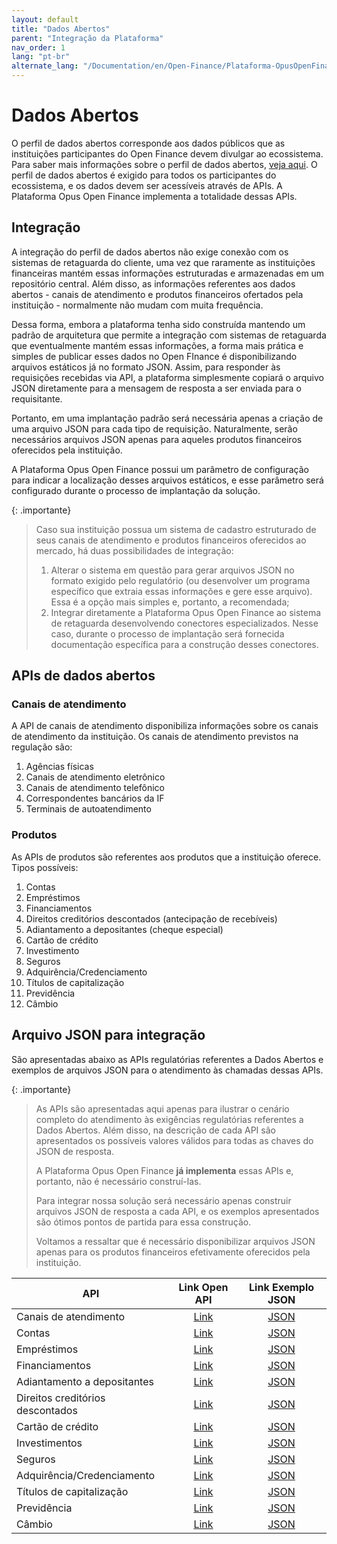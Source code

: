 ```yaml
---
layout: default
title: "Dados Abertos"
parent: "Integração da Plataforma"
nav_order: 1
lang: "pt-br"
alternate_lang: "/Documentation/en/Open-Finance/Plataforma-OpusOpenFinance/Integração/Dados_abertos/"
---
```


# Dados Abertos

O perfil de dados abertos corresponde aos dados públicos que as instituições participantes do Open Finance devem divulgar ao ecossistema. Para saber mais informações sobre o perfil de dados abertos, [veja aqui][Perfis-Open-Finance-Brasil].
O perfil de dados abertos é exigido para todos os participantes do ecossistema, e os dados devem ser acessíveis através de APIs. A Plataforma Opus Open Finance implementa a totalidade dessas APIs.

## Integração

A integração do perfil de dados abertos não exige conexão com os sistemas de retaguarda do cliente, uma vez que raramente as instituições financeiras mantém essas informações estruturadas e armazenadas em um repositório central. Além disso, as informações referentes aos dados abertos - canais de atendimento e produtos financeiros ofertados pela instituição - normalmente não mudam com muita frequência.

Dessa forma, embora a plataforma tenha sido construída mantendo um padrão de arquitetura que permite a integração com sistemas de retaguarda que eventualmente mantém essas informações, a forma mais prática e simples de publicar esses dados no Open FInance é disponibilizando arquivos estáticos já no formato JSON. Assim, para responder às requisições recebidas via API, a plataforma simplesmente copiará o arquivo JSON diretamente para a mensagem de resposta a ser enviada para o requisitante.

Portanto, em uma implantação padrão será necessária apenas a criação de uma arquivo JSON para cada tipo de requisição. Naturalmente, serão necessários arquivos JSON  apenas para aqueles produtos financeiros oferecidos pela instituição.

A Plataforma Opus Open Finance possui um parâmetro de configuração para indicar a localização desses arquivos estáticos, e esse parâmetro será configurado durante o processo de implantação da solução.

{: .importante}
>Caso sua instituição possua um sistema de cadastro estruturado de seus canais de atendimento e produtos financeiros oferecidos ao mercado, há duas possibilidades de integração:
>
>1. Alterar o sistema em questão para gerar arquivos JSON no formato exigido pelo regulatório (ou desenvolver um programa específico que extraia essas informações e gere esse arquivo). Essa é a opção mais simples e, portanto, a recomendada;
>2. Integrar diretamente a Plataforma Opus Open Finance ao sistema de retaguarda desenvolvendo conectores especializados. Nesse caso, durante o processo de implantação será fornecida documentação específica para a construção desses conectores.

## APIs de dados abertos

### Canais de atendimento

A API de canais de atendimento disponibiliza informações sobre os canais de atendimento da instituição. Os canais de atendimento previstos na regulação são:

1. Agências físicas
2. Canais de atendimento eletrônico
3. Canais de atendimento telefônico
4. Correspondentes bancários da IF
5. Terminais de autoatendimento

### Produtos

As APIs de produtos são referentes aos produtos que a instituição oferece. Tipos possíveis:

1. Contas
2. Empréstimos
3. Financiamentos
4. Direitos creditórios descontados (antecipação de recebíveis)
5. Adiantamento a depositantes (cheque especial)
6. Cartão de crédito
7. Investimento
8. Seguros
9. Adquirência/Credenciamento
10. Títulos de capitalização
11. Previdência
12. Câmbio

## Arquivo JSON para integração

São apresentadas abaixo as APIs regulatórias referentes a Dados Abertos e exemplos de arquivos JSON para o atendimento às chamadas dessas APIs.

{: .importante}
>As APIs são apresentadas aqui apenas para ilustrar o cenário completo do atendimento às exigências regulatórias referentes a Dados Abertos. Além disso, na descrição de cada API são apresentados os possíveis valores válidos para todas as chaves do JSON de resposta.
>
>A Plataforma Opus Open Finance **já implementa** essas APIs e, portanto, não é necessário construí-las.
>
>Para integrar nossa solução será necessário apenas construir arquivos JSON de resposta a cada API, e os exemplos apresentados são ótimos pontos de partida para essa construção.
>
>Voltamos a ressaltar que é necessário disponibilizar arquivos JSON apenas para os produtos financeiros efetivamente oferecidos pela instituição.

<!-- markdownlint-disable MD059 -->
|API                               |Link Open API          |Link Exemplo JSON           |
|----------------------------------|:---------------------:|:--------------------------:|
|Canais de atendimento             |[Link][Channels]       |[JSON][Channels-JSON]       |
|Contas                            |[Link][Accounts]       |[JSON][Accounts-JSON]       |
|Empréstimos                       |[Link][Loans]          |[JSON][Loans-JSON]          |
|Financiamentos                    |[Link][Financings]     |[JSON][Financings-JSON]     |
|Adiantamento a depositantes       |[Link][Unarranged]     |[JSON][Unarranged-JSON]     |
|Direitos creditórios descontados  |[Link][Inv-financings] |[JSON][Inv-financings-JSON] |
|Cartão de crédito                 |[Link][CreditCard]     |[JSON][CreditCard-JSON]     |
|Investimentos                     |[Link][Investments]    |[JSON][Investments-JSON]    |
|Seguros                           |[Link][Insurance]      |[JSON][Insurance-JSON]      |
|Adquirência/Credenciamento        |[Link][Acquiring]      |[JSON][Acquiring-JSON]      |
|Títulos de capitalização          |[Link][Capitalization] |[JSON][Capitalization-JSON] |
|Previdência                       |[Link][Pension]        |[JSON][Pension-JSON]        |
|Câmbio                            |[Link][Exchange]       |[JSON][Exchange-JSON]       |

<!-- markdownlint-enable MD059 -->
[Acquiring]: ../../../../swagger-ui/index.html?api=open-data-acquiring
[Accounts]: ../../../../swagger-ui/index.html?api=open-data-accounts
[Capitalization]: ../../../../swagger-ui/index.html?api=open-data-capitalization
[Channels]: ../../../../swagger-ui/index.html?api=open-data-channels
[CreditCard]: ../../../../swagger-ui/index.html?api=open-data-credit-cards
[Exchange]: ../../../../swagger-ui/index.html?api=open-data-exchange
[Financings]: ../../../../swagger-ui/index.html?api=open-data-financings
[Insurance]: ../../../../swagger-ui/index.html?api=open-data-insurance
[Investments]: ../../../../swagger-ui/index.html?api=open-data-investments
[Inv-financings]: ../../../../swagger-ui/index.html?api=open-data-invoice-financings
[Loans]: ../../../../swagger-ui/index.html?api=open-data-loans
[Pension]: ../../../../swagger-ui/index.html?api=open-data-pension
[Unarranged]: ../../../../swagger-ui/index.html?api=open-data-unarranged

[Channels-JSON]: ../apis-dados-abertos/DadosAbertos-Channels.html
[Accounts-JSON]: ../apis-dados-abertos/DadosAbertos-Accounts.html
[Loans-JSON]: ../apis-dados-abertos/DadosAbertos-Loans.html
[Financings-JSON]: ../apis-dados-abertos/DadosAbertos-Financings.html
[Unarranged-JSON]: ../apis-dados-abertos/DadosAbertos-Unarranged.html
[Inv-financings-JSON]: ../apis-dados-abertos/DadosAbertos-Invoice.html
[CreditCard-JSON]: ../apis-dados-abertos/DadosAbertos-CreditCard.html
[Investments-JSON]: ../apis-dados-abertos/DadosAbertos-Investments.html
[Insurance-JSON]: ../apis-dados-abertos/DadosAbertos-Insurance.html
[Acquiring-JSON]: ../apis-dados-abertos/DadosAbertos-Acquiring.html
[Capitalization-JSON]: ../apis-dados-abertos/DadosAbertos-Capitalization.html
[Pension-JSON]: ../apis-dados-abertos/DadosAbertos-Pension.html
[Exchange-JSON]: ../apis-dados-abertos/DadosAbertos-Exchange.html

[Perfis-Open-Finance-Brasil]: ../../Open-Finance-Brasil/PerfisOFB/Dados-abertos.html
